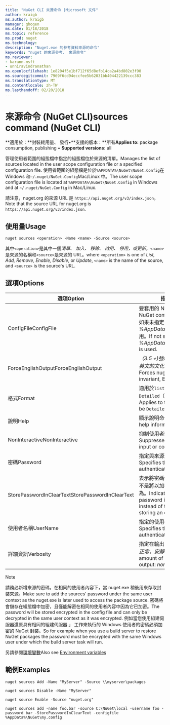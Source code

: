 ```yaml
---
title: "NuGet CLI 來源命令 |Microsoft 文件"
author: kraigb
ms.author: kraigb
manager: ghogen
ms.date: 01/18/2018
ms.topic: reference
ms.prod: nuget
ms.technology: 
description: "Nuget.exe 的參考資料來源的命令"
keywords: "nuget 的來源參考、 來源命令"
ms.reviewer:
- karann-msft
- unniravindranathan
ms.openlocfilehash: 1e8204f5e1bf712f65d8efb14ca2a4bd802e3f90
ms.sourcegitcommit: 7969f6cd94eccfee5b62031bb404422139ccc383
ms.translationtype: MT
ms.contentlocale: zh-TW
ms.lasthandoff: 02/20/2018
---
```

# <a name="sources-command-nuget-cli"></a><span data-ttu-id="1a177-104">來源命令 (NuGet CLI)</span><span class="sxs-lookup"><span data-stu-id="1a177-104">sources command (NuGet CLI)</span></span>

<span data-ttu-id="1a177-105">**適用於：**封裝耗用量、 發行&bullet;**支援的版本：**所有</span><span class="sxs-lookup"><span data-stu-id="1a177-105">**Applies to:** package consumption, publishing &bullet; **Supported versions:** all</span></span>

<span data-ttu-id="1a177-106">管理使用者範圍的組態檔中指定的組態檔位於來源的清單。</span><span class="sxs-lookup"><span data-stu-id="1a177-106">Manages the list of sources located in the user scope configuration file or a specified configuration file.</span></span> <span data-ttu-id="1a177-107">使用者範圍的組態檔是位於`%APPDATA%\NuGet\NuGet.Config`在 Windows 和`~/.nuget/NuGet.Config`Mac/Linux 中。</span><span class="sxs-lookup"><span data-stu-id="1a177-107">The user scope configuration file is located at `%APPDATA%\NuGet\NuGet.Config` in Windows and at `~/.nuget/NuGet.Config` in Mac/Linux.</span></span>


<span data-ttu-id="1a177-108">請注意，nuget.org 的來源 URL 是 `https://api.nuget.org/v3/index.json`。</span><span class="sxs-lookup"><span data-stu-id="1a177-108">Note that the source URL for nuget.org is `https://api.nuget.org/v3/index.json`.</span></span>

## <a name="usage"></a><span data-ttu-id="1a177-109">使用量</span><span class="sxs-lookup"><span data-stu-id="1a177-109">Usage</span></span>

```cli
nuget sources <operation> -Name <name> -Source <source>
```

<span data-ttu-id="1a177-110">其中`<operation>`是其中一個*清單、 加入、 移除、 啟用、 停用，*或*更新*，`<name>`是來源的名稱和`<source>`是來源的 URL。</span><span class="sxs-lookup"><span data-stu-id="1a177-110">where `<operation>` is one of *List, Add, Remove, Enable, Disable,* or *Update*, `<name>` is the name of the source, and `<source>` is the source's URL.</span></span>

## <a name="options"></a><span data-ttu-id="1a177-111">選項</span><span class="sxs-lookup"><span data-stu-id="1a177-111">Options</span></span>

| <span data-ttu-id="1a177-112">選項</span><span class="sxs-lookup"><span data-stu-id="1a177-112">Option</span></span> | <span data-ttu-id="1a177-113">描述</span><span class="sxs-lookup"><span data-stu-id="1a177-113">Description</span></span> |
| --- | --- |
| <span data-ttu-id="1a177-114">ConfigFile</span><span class="sxs-lookup"><span data-stu-id="1a177-114">ConfigFile</span></span> | <span data-ttu-id="1a177-115">要套用的 NuGet 設定檔案。</span><span class="sxs-lookup"><span data-stu-id="1a177-115">The NuGet configuration file to apply.</span></span> <span data-ttu-id="1a177-116">如果未指定， *%AppData%\NuGet\NuGet.Config*用。</span><span class="sxs-lookup"><span data-stu-id="1a177-116">If not specified, *%AppData%\NuGet\NuGet.Config* is used.</span></span> |
| <span data-ttu-id="1a177-117">ForceEnglishOutput</span><span class="sxs-lookup"><span data-stu-id="1a177-117">ForceEnglishOutput</span></span> | <span data-ttu-id="1a177-118">*（3.5 +)*強制 nuget.exe 使用不變，英文的文化特性來執行。</span><span class="sxs-lookup"><span data-stu-id="1a177-118">*(3.5+)* Forces nuget.exe to run using an invariant, English-based culture.</span></span> |
| <span data-ttu-id="1a177-119">格式</span><span class="sxs-lookup"><span data-stu-id="1a177-119">Format</span></span> | <span data-ttu-id="1a177-120">適用於`list`動作，而且可以是`Detailed`（預設值） 或`Short`。</span><span class="sxs-lookup"><span data-stu-id="1a177-120">Applies to the `list` action and can be `Detailed` (the default) or `Short`.</span></span> |
| <span data-ttu-id="1a177-121">說明</span><span class="sxs-lookup"><span data-stu-id="1a177-121">Help</span></span> | <span data-ttu-id="1a177-122">顯示說明命令的資訊。</span><span class="sxs-lookup"><span data-stu-id="1a177-122">Displays help information for the command.</span></span> |
| <span data-ttu-id="1a177-123">NonInteractive</span><span class="sxs-lookup"><span data-stu-id="1a177-123">NonInteractive</span></span> | <span data-ttu-id="1a177-124">抑制使用者輸入或確認提示。</span><span class="sxs-lookup"><span data-stu-id="1a177-124">Suppresses prompts for user input or confirmations.</span></span> |
| <span data-ttu-id="1a177-125">密碼</span><span class="sxs-lookup"><span data-stu-id="1a177-125">Password</span></span> | <span data-ttu-id="1a177-126">指定與來源進行驗證的密碼。</span><span class="sxs-lookup"><span data-stu-id="1a177-126">Specifies the password for authenticating with the source.</span></span> |
| <span data-ttu-id="1a177-127">StorePasswordInClearText</span><span class="sxs-lookup"><span data-stu-id="1a177-127">StorePasswordInClearText</span></span> | <span data-ttu-id="1a177-128">表示將密碼儲存在未加密的文字，而不是將以加密的格式儲存的預設行為。</span><span class="sxs-lookup"><span data-stu-id="1a177-128">Indicates to store the password in unencrypted text instead of the default behavior of storing an encrypted form.</span></span> |
| <span data-ttu-id="1a177-129">使用者名稱</span><span class="sxs-lookup"><span data-stu-id="1a177-129">UserName</span></span> | <span data-ttu-id="1a177-130">指定的使用者名稱與來源進行驗證。</span><span class="sxs-lookup"><span data-stu-id="1a177-130">Specifies the user name for authenticating with the source.</span></span> |
| <span data-ttu-id="1a177-131">詳細資訊</span><span class="sxs-lookup"><span data-stu-id="1a177-131">Verbosity</span></span> | <span data-ttu-id="1a177-132">指定在輸出中顯示詳細資料的數量：*正常*，*安靜*，*詳細*。</span><span class="sxs-lookup"><span data-stu-id="1a177-132">Specifies the amount of detail displayed in the output: *normal*, *quiet*, *detailed*.</span></span> |

> [!Note]
> <span data-ttu-id="1a177-133">請務必新增來源的密碼，在相同的使用者內容下，當 nuget.exe 稍後用來存取封裝來源。</span><span class="sxs-lookup"><span data-stu-id="1a177-133">Make sure to add the sources' password under the same user context as the nuget.exe is later used to access the package source.</span></span> <span data-ttu-id="1a177-134">密碼將會儲存在組態檔中加密，且僅能解密在相同的使用者內容中因為它已加密。</span><span class="sxs-lookup"><span data-stu-id="1a177-134">The password will be stored encrypted in the config file and can only be decrypted in the same user context as it was encrypted.</span></span> <span data-ttu-id="1a177-135">例如當您使用組建伺服器還原具有相同的組建伺服器 」 工作來執行的 Windows 使用者的密碼必須加密的 NuGet 封裝。</span><span class="sxs-lookup"><span data-stu-id="1a177-135">So for example when you use a build server to restore NuGet packages the password must be encrypted with the same Windows user under which  the build server task will run.</span></span>

<span data-ttu-id="1a177-136">另請參閱[環境變數](cli-ref-environment-variables.md)</span><span class="sxs-lookup"><span data-stu-id="1a177-136">Also see [Environment variables](cli-ref-environment-variables.md)</span></span>

## <a name="examples"></a><span data-ttu-id="1a177-137">範例</span><span class="sxs-lookup"><span data-stu-id="1a177-137">Examples</span></span>

```cli
nuget sources Add -Name "MyServer" -Source \\myserver\packages

nuget sources Disable -Name "MyServer"

nuget source Enable -Source "nuget.org"

nuget sources add -name foo.bar -source C:\NuGet\local -username foo -password bar -StorePasswordInClearText -configfile %AppData%\NuGet\my.config
```
